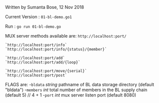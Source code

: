 Written by Sumanta Bose, 12 Nov 2018

Current Version : `01-bl-demo.go1`

Run : `go run 01-bl-demo.go`

MUX server methods available are:
    `http://localhost:port/`

    `http://localhost:port/info`
    `http://localhost:port/info/{status}/{member}`

    `http://localhost:port/add`
    `http://localhost:port/add/{loop}`

    `http://localhost:port/move/{serial}`
    `http://localhost:port/post`

FLAGS are:
  -`bldata` *string*
        pathname of BL data storage directory (default "bldata")
  -`members` *int*
        total number of members in the BL supply chain (default 5) // 4 + 1
  -`port` *int*
        mux server listen port (default 8080)